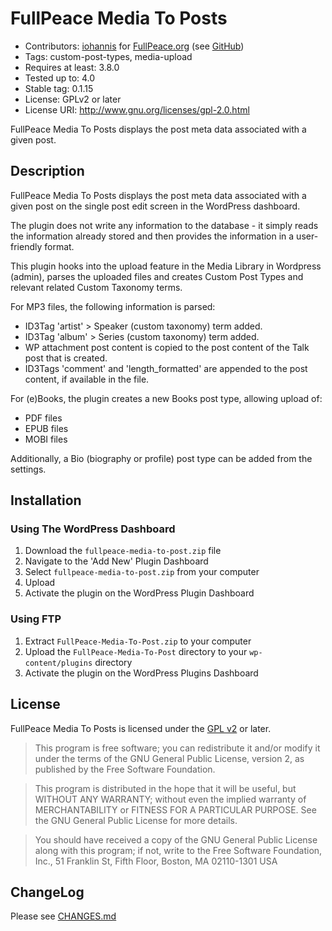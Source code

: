 # FullPeace Media To Posts

* Contributors: [iohannis](http://callehunefalk.com/) for [FullPeace.org](http://fullpeace.org/) (see [GitHub](https://github.com/FullPeace))
* Tags: custom-post-types, media-upload
* Requires at least: 3.8.0
* Tested up to: 4.0
* Stable tag: 0.1.15
* License: GPLv2 or later
* License URI: http://www.gnu.org/licenses/gpl-2.0.html

FullPeace Media To Posts displays the post meta data associated with a given post.

## Description

FullPeace Media To Posts displays the post meta data associated with a given post on the single post edit screen in the WordPress dashboard.

The plugin does not write any information to the database - it simply reads the information already stored and then provides the information in a user-friendly format.

This plugin hooks into the upload feature in the Media Library in Wordpress (admin), parses the uploaded files and creates Custom Post Types and relevant related Custom Taxonomy terms.

For MP3 files, the following information is parsed:
- ID3Tag 'artist' > Speaker (custom taxonomy) term added.
- ID3Tag 'album' > Series (custom taxonomy) term added.
- WP attachment post content is copied to the post content of the Talk post that is created.
- ID3Tags 'comment' and 'length_formatted' are appended to the post content, if available in the file.

For (e)Books, the plugin creates a new Books post type, allowing upload of:
- PDF files
- EPUB files
- MOBI files

Additionally, a Bio (biography or profile) post type can be added from the settings.

## Installation

### Using The WordPress Dashboard

1. Download the `fullpeace-media-to-post.zip` file
2. Navigate to the 'Add New' Plugin Dashboard
3. Select `fullpeace-media-to-post.zip` from your computer
4. Upload
5. Activate the plugin on the WordPress Plugin Dashboard

### Using FTP

1. Extract `FullPeace-Media-To-Post.zip` to your computer
2. Upload the `FullPeace-Media-To-Post` directory to your `wp-content/plugins` directory
3. Activate the plugin on the WordPress Plugins Dashboard

## License

FullPeace Media To Posts is licensed under the [GPL v2](LICENSE.txt) or later.

> This program is free software; you can redistribute it and/or modify
it under the terms of the GNU General Public License, version 2, as
published by the Free Software Foundation.

> This program is distributed in the hope that it will be useful,
but WITHOUT ANY WARRANTY; without even the implied warranty of
MERCHANTABILITY or FITNESS FOR A PARTICULAR PURPOSE.  See the
GNU General Public License for more details.

> You should have received a copy of the GNU General Public License
along with this program; if not, write to the Free Software
Foundation, Inc., 51 Franklin St, Fifth Floor, Boston, MA  02110-1301  USA

## ChangeLog

Please see [CHANGES.md](CHANGES.md)